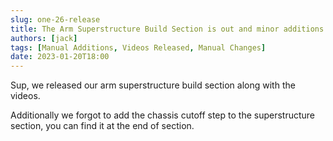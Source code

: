 ```yaml
---
slug: one-26-release
title: The Arm Superstructure Build Section is out and minor additions
authors: [jack]
tags: [Manual Additions, Videos Released, Manual Changes]
date: 2023-01-20T18:00
---
```


Sup, we released our arm superstructure build section along with the videos.

Additionally we forgot to add the chassis cutoff step to the superstructure section, you can find it at the end of section.